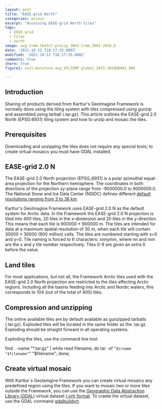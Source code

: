 ```yaml
---
layout: post
title: "EASE-grid North"
categories: access
excerpt: "Accessing EASE-grid North tiles"
tags:
  - EASE-grid
  - tiles
  - north
image: avg-trmm-3b43v7-precip_3B43_trmm_2001-2016_A
date: '2021-10-12 T18:17:25.000Z'
modified: '2021-10-12 T18:17:25.000Z'
comments: true
share: true
figure1: soil-moisture-avg_SPL3SMP_global_2015-2018@D001_005

---
```

<script src="https://karttur.github.io/common/assets/js/karttur/togglediv.js"></script>

## Introduction

Sharing of products derived from Karttur's GeoImagine Framework is normally done using the tiling system with tiles compressed using gunzip and assembled using tarball (<span class='file'>.tar.gz</span>). This article outlines the EASE-grid 2.0 North (EPSG:6931) tiling system and how to unzip and mosaic the tiles.

## Prerequisites

Downloading and unzipping the tiles does not require any special tools; to create virtual mosaics you must have GDAL installed.

## EASE-grid 2.0 N

The EASE-grid 2.0 North projection (EPSG_6931) is a polar azimuthal equal-area projection for the Northern hemisphere. The coordinates in both directions of the projection xy-plane range from -9000000.0 to 9000000.0. The National Snow and Ice Data Center (NSIDC) defines different [default resolutions ranging from 3 to 36 km](https://nsidc.org/ease/ease-grid-projection-gt).

Karttur's GeoImagine Framework uses EASE-grid 2.0 N as the default system for Arctic data. In the Framework the EASE-grid 2.0 N projection is tiled into 400 tiles, 20 tiles in the x-dimension and 20 tiles in the y-direction. This means that each tile is 900000 * 900000 m. The tiles are intended for data at a maximum spatial resolution of 30 m, when each tile will contain 30000 * 30000 (900 million) cells. The tiles are numbered starting with x=0 and y=0. Tile naming is forced to 6 characters: xnnymm, where nn and mm are the x and y tile number respectively. Tiles 0-9 are given an extra 0 before the value.

## Land tiles

For most applications, but not all, the Framework Arctic tiles used with the EASE-grid 2.0 North projection are restricted to the tiles affecting Arctic regions. Including all the basins feeding into Arctic and Nordic waters, this corresponds to 104 (out of the total of 400) tiles.

## Compression and unzipping

The online available tiles are by default available as gunzipped tarballs (<span class='file'>.tar.gz</span>). Exploded tiles will be located in the same folder as the <span class='file'>.tar.gz</span>. Exploding should be straight forward in all operating systems.

Exploding the tiles, use the command line tool:

<span class='terminal'></span>find . -name "*.tar.gz" | while read filename; do tar -xf "`dirname "$filename"`" "$filename"; done;</span>

## Create virtual mosaic

With Karttur´s GeoIamgine Framework you can create virtual mosaics any predefined region using the tiles. If you want to mosaic two or more tiles outside the Framework, you can use the [Geographic Data Abstraction Library (GDAL)](https://gdal.org) virtual dataset [(<span class='file'>.vrt</span>) format](https://gdal.org/drivers/raster/vrt.html). To craete the virtual dataset, use the GDAL command [gdalbuildvrt](https://gdal.org/programs/gdalbuildvrt.html).
